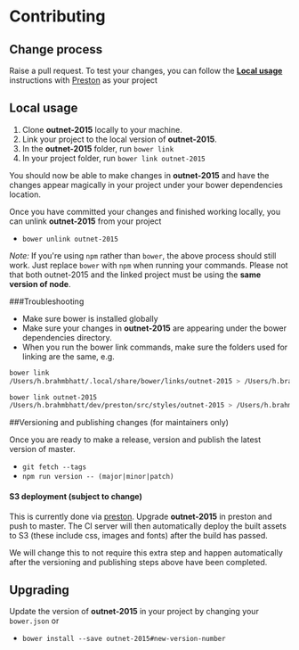 # Contributing

## Change process

Raise a pull request. To test your changes, you can follow the **[Local usage](#local-usage)** instructions with [Preston](https://github.com/NET-A-PORTER/preston) as your project

## Local usage 

1. Clone **outnet-2015** locally to your machine.
2. Link your project to the local version of **outnet-2015**.
  1. In the **outnet-2015** folder, run `bower link`
  2. In your project folder, run `bower link outnet-2015`

You should now be able to make changes in **outnet-2015** and have the changes appear magically in your project under your bower dependencies location.

Once you have committed your changes and finished working locally, you can unlink **outnet-2015** from your project
- `bower unlink outnet-2015`

*Note:* If you're using `npm` rather than `bower`, the above process should still work. Just replace `bower` with `npm` when running your commands. Please not that both outnet-2015 and the linked project must be using the **same version of node**.

###Troubleshooting
- Make sure bower is installed globally
- Make sure your changes in **outnet-2015** are appearing under the bower dependencies directory.
- When you run the bower link commands, make sure the folders used for linking are the same, e.g.
```bash
bower link
/Users/h.brahmbhatt/.local/share/bower/links/outnet-2015 > /Users/h.brahmbhatt/dev/outnet-2015

bower link outnet-2015
/Users/h.brahmbhatt/dev/preston/src/styles/outnet-2015 > /Users/h.brahmbhatt/.local/share/bower/links/outnet-2015
```

##Versioning and publishing changes (for maintainers only)

Once you are ready to make a release, version and publish the latest version of master.
  - `git fetch --tags`
  - `npm run version -- (major|minor|patch)`

#### S3 deployment (subject to change)

This is currently done via [preston](https://github.com/NET-A-PORTER/preston). Upgrade **outnet-2015** in preston and push to master. The CI server will then automatically deploy the built assets to S3 (these include css, images and fonts) after the build has passed.

We will change this to not require this extra step and happen automatically after the versioning and publishing steps above have been completed.

## Upgrading
Update the version of **outnet-2015** in your project by changing your `bower.json` or
- `bower install --save outnet-2015#new-version-number`

